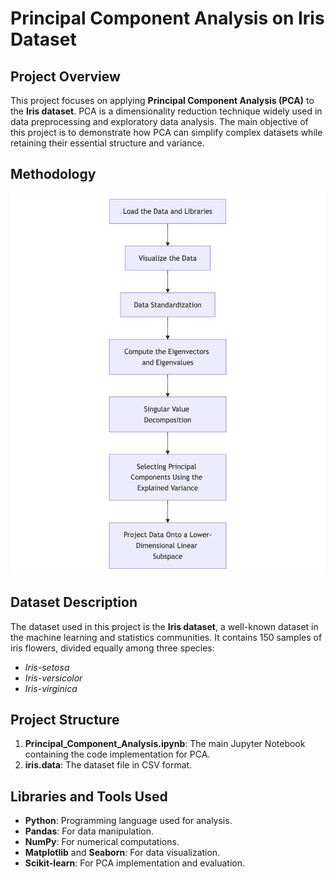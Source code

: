 # Principal Component Analysis on Iris Dataset

## Project Overview
This project focuses on applying **Principal Component Analysis (PCA)** to the **Iris dataset**. PCA is a dimensionality reduction technique widely used in data preprocessing and exploratory data analysis. The main objective of this project is to demonstrate how PCA can simplify complex datasets while retaining their essential structure and variance.

## Methodology

![FlowChart](https://github.com/khwaishagarwal/PCA-Numpy/blob/main/Workflow.png?raw=true)

## Dataset Description
The dataset used in this project is the **Iris dataset**, a well-known dataset in the machine learning and statistics communities. It contains 150 samples of iris flowers, divided equally among three species: 
- *Iris-setosa*
- *Iris-versicolor*
- *Iris-virginica*

## Project Structure
1. **Principal_Component_Analysis.ipynb**: The main Jupyter Notebook containing the code implementation for PCA.
2. **iris.data**: The dataset file in CSV format.

## Libraries and Tools Used
- **Python**: Programming language used for analysis.
- **Pandas**: For data manipulation.
- **NumPy**: For numerical computations.
- **Matplotlib** and **Seaborn**: For data visualization.
- **Scikit-learn**: For PCA implementation and evaluation.
